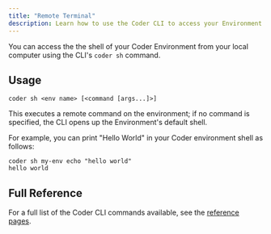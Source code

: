 ```yaml
---
title: "Remote Terminal"
description: Learn how to use the Coder CLI to access your Environment.
---
```


You can access the the shell of your Coder Environment from your local computer
using the CLI's `coder sh` command.

## Usage

```shell
coder sh <env name> [<command [args...]>]
```

This executes a remote command on the environment; if no command is specified,
the CLI opens up the Environment's default shell.

For example, you can print "Hello World" in your Coder environment shell as
follows:

```shell
coder sh my-env echo "hello world"
hello world
```

## Full Reference

For a full list of the Coder CLI commands available, see the
[reference pages](https://github.com/cdr/coder-cli/blob/master/docs/coder.md).

